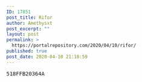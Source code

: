 ```yaml
---
ID: 17851
post_title: Rifor
author: Amethysxt
post_excerpt: ""
layout: post
permalink: >
  https://portalrepository.com/2020/04/10/rifor/
published: true
post_date: 2020-04-10 21:18:59
---
```

<pre>518FFB20364A</pre>